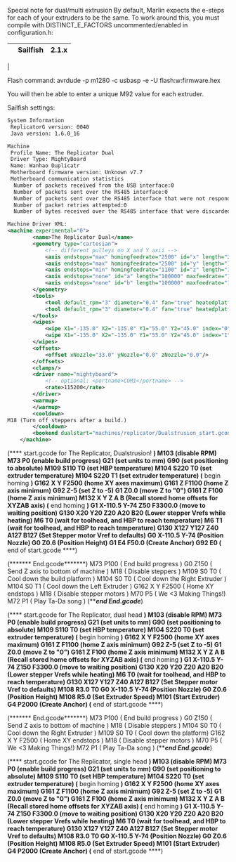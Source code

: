 Special note for dual/multi extrusion
By default, Marlin expects the e-steps for each of your extruders to be the same. To work around this, you must compile with DISTINCT_E_FACTORS uncommented/enabled in configuration.h:


| | Sailfish | 2.1.x |
|-|----------|-------|
|


Flash command: avrdude -p m1280 -c usbasp -e -U flash:w:firmware.hex


You will then be able to enter a unique M92 value for each extruder.

Sailfish settings:

```xml
System Information
 ReplicatorG version: 0040
 Java version: 1.6.0_16

Machine
 Profile Name: The Replicator Dual
 Driver Type: MightyBoard
 Name: Wanhao Duplicatr
 Motherboard firmware version: Unknown v7.7
 Motherboard communication statistics
  Number of packets received from the USB interface:0
  Number of packets sent over the RS485 interface:0
  Number of packets sent over the RS485 interface that were not responded to:0
  Number of packet retries attempted:0
  Number of bytes received over the RS485 interface that were discarded as noise:0

Machine Driver XML:
<machine experimental="0">
		<name>The Replicator Dual</name>
		<geometry type="cartesian">
			<!-- different pulleys on X and Y axii -->
			<axis endstops="max" homingfeedrate="2500" id="x" length="227" maxfeedrate="18000" stepspermm="94.139704"/>  <!-- Pulley dia: 10.82mm / 1/8 step = 1/(10.82 * pi / 1600) -->
			<axis endstops="max" homingfeedrate="2500" id="y" length="148" maxfeedrate="18000" stepspermm="94.139704"/>  <!-- Pulley dia: 10.82mm / 1/8 step = 1/(10.82 * pi / 1600) -->
			<axis endstops="min" homingfeedrate="1100" id="z" length="150" maxfeedrate="1170" stepspermm="400"/> <!-- Actual length is 157mm, we reserve ~5mm for safety. TR-8x8 Z axis = 1/(8/1600) -->
			<axis endstops="none" id="a" length="100000" maxfeedrate="1600" stepspermm="96.275201870333662468889989185642"/> <!-- stepspermm is incoming filament length, see comment at bottom for explanation -->
			<axis endstops="none" id="b" length="100000" maxfeedrate="1600" stepspermm="96.275201870333662468889989185642"/> <!-- stepspermm is incoming filament length, see comment at bottom for explanation -->
		</geometry>
		<tools>
			<tool default_rpm="3" diameter="0.4" fan="true" heatedplatform="false" heater="true" index="1" model="Mk8" motor="true" motor_steps="3200" name="Mk8 Left" stepper_axis="b" type="extruder"/>
			<tool default_rpm="3" diameter="0.4" fan="true" heatedplatform="true" heater="true" index="0" model="Mk8" motor="true" motor_steps="3200" name="Mk8 Right" stepper_axis="a" type="extruder"/>
		</tools>
		<wipes>
			<wipe X1="-135.0" X2="-135.0" Y1="55.0" Y2="45.0" index="0" purge_duration="1000" purge_rpm="5.0" reverse_duration="15" reverse_rpm="35.0" wait="1000.0"/>
			<wipe X1="-135.0" X2="-135.0" Y1="55.0" Y2="45.0" index="1" purge_duration="1000" purge_rpm="5.0" reverse_duration="15" reverse_rpm="35.0" wait="1000.0"/>
		</wipes>
		<offsets>
			<offset xNozzle="33.0" yNozzle="0.0" zNozzle="0.0"/>
		</offsets>
		<clamps/>
		<driver name="mightyboard">
			<!-- optional: <portname>COM1</portname> -->
			<rate>115200</rate>
		</driver>
		<warmup>
		</warmup>
		<cooldown>
M18 (Turn off steppers after a build.)
		</cooldown>
		<bookend dualstart="machines/replicator/Dualstrusion_start.gcode" end="machines/replicator/Dual_Head_end.gcode" start="machines/replicator/Dual_Head_start.gcode"/>
	</machine>
```

<!-- Dualstrusion_start.gcode -->
(**** start.gcode for The Replicator, Dualstrusion! ****)
M103 (disable RPM)
M73 P0 (enable build progress)
G21 (set units to mm)
G90 (set positioning to absolute)
M109 S110 T0 (set HBP temperature)
M104 S220 T0 (set extruder temperature)
M104 S220 T1 (set extruder temperature)
(**** begin homing ****)
G162 X Y F2500 (home XY axes maximum)
G161 Z F1100 (home Z axis minimum)
G92 Z-5 (set Z to -5)
G1 Z0.0 (move Z to "0")
G161 Z F100 (home Z axis minimum)
M132 X Y Z A B (Recall stored home offsets for XYZAB axis)
(**** end homing ****)
G1 X-110.5 Y-74 Z50 F3300.0 (move to waiting position)
G130 X20 Y20 Z20 A20 B20 (Lower stepper Vrefs while heating)
M6 T0 (wait for toolhead, and HBP to reach temperature)
M6 T1 (wait for toolhead, and HBP to reach temperature)
G130 X127 Y127 Z40 A127 B127 (Set Stepper motor Vref to defaults)
G0 X-110.5 Y-74     (Position Nozzle)
G0 Z0.6         (Position Height)
G1 E4 F50.0      (Create Anchor)
G92 E0
(**** end of start.gcode ****)

<!-- Dual_Head_end.gcode -->
(******* End.gcode*******)
M73 P100 ( End  build progress )
G0 Z150 ( Send Z axis to bottom of machine )
M18 ( Disable steppers )
M109 S0 T0 ( Cool down the build platform )
M104 S0 T0 ( Cool down the Right Extruder )
M104 S0 T1 ( Cool down the Left Extruder )
G162 X Y F2500 ( Home XY endstops )
M18 ( Disable stepper motors )
M70 P5 ( We <3 Making Things!)
M72 P1  ( Play Ta-Da song )
(*********end End.gcode*******)

<!-- Dual_Head_start.gcode -->
(**** start.gcode for The Replicator, dual head ****)
M103 (disable RPM)
M73 P0 (enable build progress)
G21 (set units to mm)
G90 (set positioning to absolute)
M109 S110 T0 (set HBP temperature)
M104 S220 T0 (set extruder temperature)
(**** begin homing ****)
G162 X Y F2500 (home XY axes maximum)
G161 Z F1100 (home Z axis minimum)
G92 Z-5 (set Z to -5)
G1 Z0.0 (move Z to "0")
G161 Z F100 (home Z axis minimum)
M132 X Y Z A B (Recall stored home offsets for XYZAB axis)
(**** end homing ****)
G1 X-110.5 Y-74 Z150 F3300.0 (move to waiting position)
G130 X20 Y20 Z20 A20 B20 (Lower stepper Vrefs while heating)
M6 T0 (wait for toolhead, and HBP to reach temperature)
G130 X127 Y127 Z40 A127 B127 (Set Stepper motor Vref to defaults)
M108 R3.0 T0
G0 X-110.5 Y-74 (Position Nozzle)
G0 Z0.6      (Position Height)
M108 R5.0    (Set Extruder Speed)
M101         (Start Extruder)
G4 P2000     (Create Anchor)
(**** end of start.gcode ****)

<!-- Single_Head_end.gcode -->
(******* End.gcode*******)
M73 P100 ( End  build progress )
G0 Z150 ( Send Z axis to bottom of machine )
M18 ( Disable steppers )
M104 S0 T0 ( Cool down the Right Extruder )
M109 S0 T0 ( Cool down the platform)
G162 X Y F2500 ( Home XY endstops )
M18 ( Disable stepper motors )
M70 P5 ( We <3 Making Things!)
M72 P1  ( Play Ta-Da song )
(*********end End.gcode*******)

<!-- Single_Head_start.gcode -->
(**** start.gcode for The Replicator, single head ****)
M103 (disable RPM)
M73 P0 (enable build progress)
G21 (set units to mm)
G90 (set positioning to absolute)
M109 S110 T0 (set HBP temperature)
M104 S220 T0 (set extruder temperature)
(**** begin homing ****)
G162 X Y F2500 (home XY axes maximum)
G161 Z F1100 (home Z axis minimum)
G92 Z-5 (set Z to -5)
G1 Z0.0 (move Z to "0")
G161 Z F100 (home Z axis minimum)
M132 X Y Z A B (Recall stored home offsets for XYZAB axis)
(**** end homing ****)
G1 X-110.5 Y-74 Z150 F3300.0 (move to waiting position)
G130 X20 Y20 Z20 A20 B20 (Lower stepper Vrefs while heating)
M6 T0 (wait for toolhead, and HBP to reach temperature)
G130 X127 Y127 Z40 A127 B127 (Set Stepper motor Vref to defaults)
M108 R3.0 T0
G0 X-110.5 Y-74 (Position Nozzle)
G0 Z0.6      (Position Height)
M108 R5.0    (Set Extruder Speed)
M101         (Start Extruder)
G4 P2000     (Create Anchor)
(**** end of start.gcode ****)

